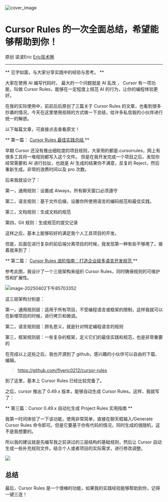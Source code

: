 ![cover_image](https://mmbiz.qpic.cn/mmbiz_jpg/tZhja1CIKficqkGLQKv17TZ4JfEmgzL9VTia6jk9K8UksXW03vLgrs7MOPQKSlZmh7Q2ONhNKd8GZicxX3PklXgpg/0?wx_fmt=jpeg)

# Cursor Rules 的一次全面总结，希望能够帮助到你！

原创  梁波Eric  [ Eric技术圈 ](javascript:void\(0\);)

__ _ _ _ _

** 见字如面，与大家分享实践中的经验与思考。  **

大家在使用 AI 编写代码时，  最大的一个问题就是 AI 乱改  ， Cursor 有一项功能，叫做 Cursor Rules，能够在一定程度上规范 AI
的行为，让你的编程体验更好。

在我的实际使用中，前前后后原创了三篇关于 Cursor Rules
的文章，也看到很多抄袭的情况，今天在这里使用视频的方式做一下总结，给许多私信我的小伙伴进行统一的解惑。

以下每篇文章，可直接点击查看原文！

** 第一篇： [ Cursor Rules 最佳实践总结
](https://mp.weixin.qq.com/s?__biz=Mzk0NDI1NzI2Mw==&mid=2247489450&idx=1&sn=d9df47925f101aa052abc81484cc54fd&scene=21#wechat_redirect)
**

早期 Cursor 还没有推出细粒度的项目规则，大家用的都是.cursorrules，网上有很多工具将一堆规则都写入这个文件。
但是在我开发完成一个项目之后，发现你经常需要和 AI 进行拉扯，也就是 AI 生成的结果你不满意，反复的 Reject，然后重新生成。非常的浪费时间以及
pro 次数。

后来我就设计了：

第一，通用规则：设置成 Always，所有聊天窗口必须遵守

第二，语言规则：基于文件后缀，设置你所使用语言的编码规范和最佳实践。

第三，文档规则：生成文档的规范

第四，Git 规则：生成规范的提交记录

这样之后，基本上能够较好的满足我个人工具项目的开发。

但是，后面在进行复杂的前后端分离项目的时候，我发现第一种有些不够用了。接着就来到了：

** 第二篇： [ Cursor Rules 进阶指南：打造企业级多语言开发规范
](https://mp.weixin.qq.com/s?__biz=Mzk0NDI1NzI2Mw==&mid=2247489881&idx=1&sn=660b2620dc223cf2e8976ab1fff55e12&scene=21#wechat_redirect)
**

参考此图，我设计了一个三层架构来组织 Cursor Rules，同时确保规则的可维护性和扩展性。

![image-20250402下午85703352](https://mmbiz.qpic.cn/mmbiz_png/tZhja1CIKficqkGLQKv17TZ4JfEmgzL9V7wWILRdBKY1ChzQD52CZeFF30dNDibrCRicobhyM2GFCA6MbpoAR0UJw/640?wx_fmt=png&from=appmsg)

这三层架构分别是：

第一，通用规则层：适用于所有项目，不受编程语言或框架的限制，这样我就可以在新增项目的时候，进行拷贝和微调。

第二，语言规则层：顾名思义，就是针对特定编程语言的规则

第三，框架规则层：一些复杂的框架，定义它们的最佳实践和规范，也是非常重要的

在完成以上这些之后，我也开源到了 github，感兴趣的小伙伴可以自由的下载、编辑。

> https://github.com/flyeric0212/cursor-rules

到了这里，基本上 Cursor Rules 已经比较完备了。

之后，cursor 推出了 0.49.x 版本，能够自动生成 Cursor Rules。这样，我就写了：

** 第三篇：Cursor 0.49.x 自动化生成 Project Rules 实用指南  **

我第一时间体验了一下该功能，使用非常简单，直接在聊天框输入/Generate Cursor Rules
命令即可。但是它要基于你有代码的情况，同时生成的很随机，这不是我想要的。

所以我的建议就是先编写我之前讲过的三层结构的基础规则，然后让 Cursor 自动生成一些补充规则文件。结合个人或者项目的实际需求，进行修改调整。

![](https://mmbiz.qpic.cn/mmbiz_png/tZhja1CIKficqkGLQKv17TZ4JfEmgzL9VwBnEibaPrkKzJSCMwwbR5mibKEYxmuBCIx8EDFibYRAibj3iaJOEIJJh8JQ/640?wx_fmt=png&from=appmsg)

## 总结

最后，Cursor Rules 是一个很棒的功能，如果我的实践经验能够帮助到你，记得一键三连！

